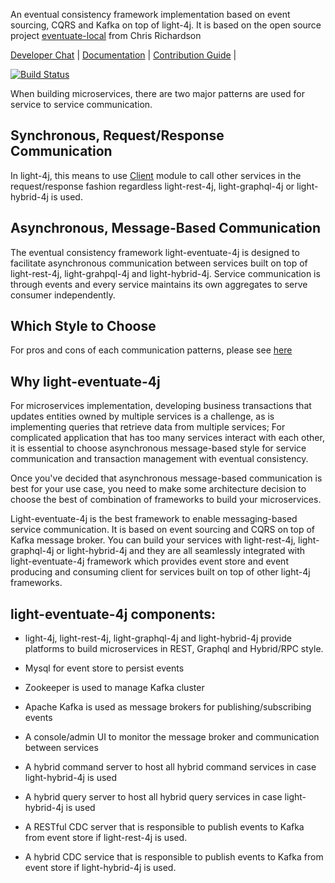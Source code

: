 An eventual consistency framework implementation based on event sourcing, CQRS and Kafka on top of light-4j.
It is based on the open source project [eventuate-local](https://github.com/eventuate-local/eventuate-local) from Chris Richardson

[Developer Chat](https://gitter.im/networknt/light-eventuate-4j) |
[Documentation](https://networknt.github.io/light-eventuate-4j) |
[Contribution Guide](CONTRIBUTING.md) |

[![Build Status](https://travis-ci.org/networknt/light-eventuate-4j.svg?branch=master)](https://travis-ci.org/networknt/light-eventuate-4j)


When building microservices, there are two major patterns are used for service to service
communication.

## Synchronous, Request/Response Communication

In light-4j, this means to use [Client](https://networknt.github.io/light-4j/other/client/)
module to call other services in the request/response fashion regardless light-rest-4j,
light-graphql-4j or light-hybrid-4j is used.
 
## Asynchronous, Message-Based Communication

The eventual consistency framework light-eventuate-4j is designed to facilitate asynchronous
communication between services built on top of light-rest-4j, light-grahpql-4j and
light-hybrid-4j. Service communication is through events and every service maintains its own
aggregates to serve consumer independently.

## Which Style to Choose

For pros and cons of each communication patterns, please see [here](https://networknt.github.io/light-eventuate-4j/architecture/comm-pattern/)


## Why light-eventuate-4j 

For microservices implementation, developing business transactions that updates entities owned
by multiple services is a challenge, as is implementing queries that retrieve data from multiple
services; For complicated application that has too many services interact with each other, it is
essential to choose asynchronous message-based style for service communication and transaction
management with eventual consistency. 

Once you've decided that asynchronous message-based communication is best for your use case, you
need to make some architecture decision to choose the best of combination of frameworks to build
your microservices.

Light-eventuate-4j is the best framework to enable messaging-based service communication. It is
based on event sourcing and CQRS on top of Kafka message broker. You can build your services
with light-rest-4j, light-graphql-4j or light-hybrid-4j and they are all seamlessly integrated
with light-eventuate-4j framework which provides event store and event producing and consuming
client for services built on top of other light-4j frameworks.


## light-eventuate-4j components:

- light-4j, light-rest-4j, light-graphql-4j and light-hybrid-4j provide platforms to build microservices in REST, Graphql and Hybrid/RPC style.

- Mysql for event store to persist events

- Zookeeper is used to manage Kafka cluster

- Apache Kafka is used as message brokers for publishing/subscribing events

- A console/admin UI to monitor the message broker and communication between services

- A hybrid command server to host all hybrid command services in case light-hybrid-4j is used

- A hybrid query server to host all hybrid query services in case light-hybrid-4j is used
 
- A RESTful CDC server that is responsible to publish events to Kafka from event store if light-rest-4j is used.
  
- A hybrid CDC service that is responsible to publish events to Kafka from event store if light-hybrid-4j is used.
